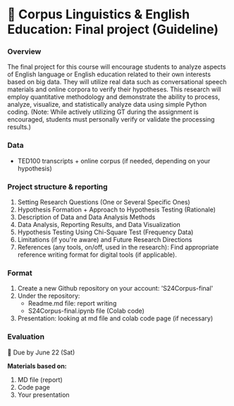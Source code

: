 # 🌱 Corpus Linguistics & English Education: Final project (Guideline)

### Overview
The final project for this course will encourage students to analyze aspects of English language or English education related to their own interests based on big data. They will utilize real data such as conversational speech materials and online corpora to verify their hypotheses. This research will employ quantitative methodology and demonstrate the ability to process, analyze, visualize, and statistically analyze data using simple Python coding. (Note: While actively utilizing GT during the assignment is encouraged, students must personally verify or validate the processing results.)

### Data

+ TED100 transcripts + online corpus (if needed, depending on your hypothesis)

### Project structure & reporting

1. Setting Research Questions (One or Several Specific Ones)
2. Hypothesis Formation + Approach to Hypothesis Testing (Rationale)
3. Description of Data and Data Analysis Methods
4. Data Analysis, Reporting Results, and Data Visualization
5. Hypothesis Testing Using Chi-Square Test (Frequency Data)
6. Limitations (if you're aware) and Future Research Directions
7. References (any tools, on/off, used in the research): Find appropriate reference writing format for digital tools (if applicable).

### Format

1. Create a new Github repository on your account: 'S24Corpus-final'
2. Under the repository:
   + Readme.md file: report writing
   + S24Corpus-final.ipynb file (Colab code)
3. Presentation: looking at md file and colab code page (if necessary)

### Evaluation

🔎 Due by June 22 (Sat)

**Materials based on:**

1. MD file (report)
2. Code page
3. Your presentation
